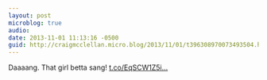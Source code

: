 ```yaml
---
layout: post
microblog: true
audio: 
date: 2013-11-01 11:13:16 -0500
guid: http://craigmcclellan.micro.blog/2013/11/01/t396308970073493504.html
---
```

Daaaang. That girl betta sang! [t.co/EqSCW1Z5i...](http://t.co/EqSCW1Z5i4)
